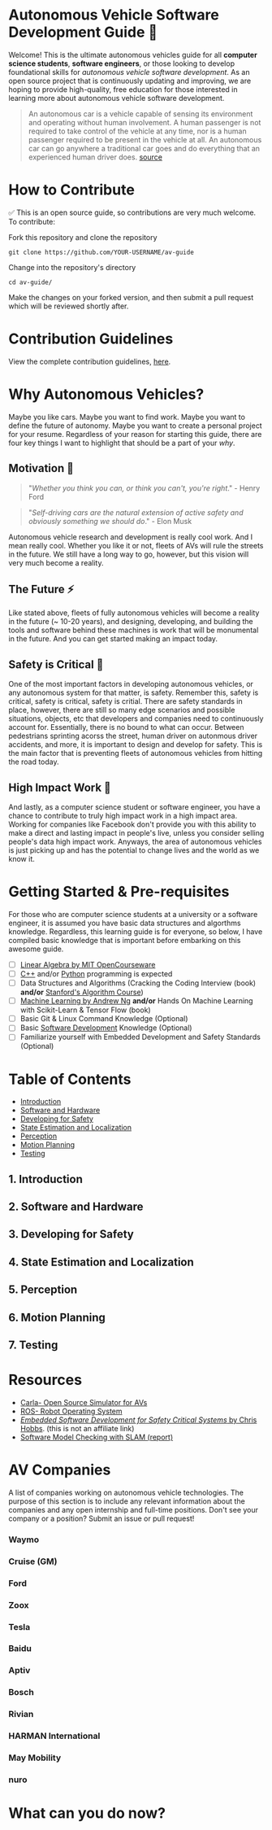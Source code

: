 # Autonomous Vehicle Software Development Guide :car:
Welcome! This is the ultimate autonomous vehicles guide for all **computer science students**, **software engineers**, or those looking to develop foundational skills for *autonomous vehicle software development*. As an open source project that is continuously updating and improving, we are hoping to provide high-quality, free education for those interested in learning more about autonomous vehicle software development. 

> An autonomous car is a vehicle capable of sensing its environment and operating without human involvement. A human passenger is not required to take control of the vehicle at any time, nor is a human passenger required to be present in the vehicle at all. An autonomous car can go anywhere a traditional car goes and do everything that an experienced human driver does.
[source](https://www.synopsys.com/automotive/what-is-autonomous-car.html)

# How to Contribute
:white_check_mark: This is an open source guide, so contributions are very much welcome. To contribute:

Fork this repository and clone the repository
```
git clone https://github.com/YOUR-USERNAME/av-guide
```

Change into the repository's directory
```
cd av-guide/
```

Make the changes on your forked version, and then submit a pull request which will be reviewed shortly after. 

# Contribution Guidelines
View the complete contribution guidelines, [here](contributing.md).

# Why Autonomous Vehicles?
Maybe you like cars. Maybe you want to find work. Maybe you want to define the future of autonomy. Maybe you want to create a personal project for your resume. Regardless of your reason for starting this guide, there are four key things I want to highlight that should be a part of your *why*. 

## Motivation :muscle: ##
> "*Whether you think you can, or think you can't, you're right*." - Henry Ford

> "*Self-driving cars are the natural extension of active safety and obviously something we should do*." - Elon Musk

Autonomous vehicle research and development is really cool work. And I mean really cool. Whether you like it or not, fleets of AVs will rule the streets in the future. We still have a long way to go, however, but this vision will very much become a reality. 

## The Future :zap: ##
Like stated above, fleets of fully autonomous vehicles will become a reality in the future (~ 10-20 years), and designing, developing, and building the tools and software behind these machines is work that will be monumental in the future. And you can get started making an impact today. 

## Safety is Critical :vertical_traffic_light: ##
One of the most important factors in developing autonomous vehicles, or any autonomous system for that matter, is safety. Remember this, safety is critical, safety is critical, safety is critial. There are safety standards in place, however, there are still so many edge scenarios and possible situations, objects, etc that developers and companies need to continuously account for. Essentially, there is no bound to what can occur. Between pedestrians sprinting acorss the street, human driver on autonmous driver accidents, and more, it is important to design and develop for safety. This is the main factor that is preventing fleets of autonomous vehicles from hitting the road today. 

## High Impact Work :arrow_up_small: ##
And lastly, as a computer science student or software engineer, you have a chance to contribute to truly high impact work in a high impact area. Working for companies like Facebook don't provide you with this ability to make a direct and lasting impact in people's live, unless you consider selling people's data high impact work. Anyways, the area of autonomous vehicles is just picking up and has the potential to change lives and the world as we know it. 

# Getting Started & Pre-requisites
For those who are computer science students at a university or a software engineer, it is assumed you have basic data structures and algorthms knowledge. Regardless, this learning guide is for everyone, so below, I have compiled basic knowledge that is important before embarking on this awesome guide. 

- [ ] [Linear Algebra by MIT OpenCourseware](https://ocw.mit.edu/courses/mathematics/18-06-linear-algebra-spring-2010/)
- [ ] [C++](https://www.learncpp.com/) and/or [Python](https://www.coursera.org/specializations/python) programming is expected
- [ ] Data Structures and Algorithms (Cracking the Coding Interview (book) **and/or** [Stanford's Algorithm Course](https://www.coursera.org/specializations/algorithms))
- [ ] [Machine Learning by Andrew Ng](https://www.coursera.org/learn/machine-learning) **and/or** Hands On Machine Learning with Scikit-Learn & Tensor Flow (book)
- [ ] Basic Git & Linux Command Knowledge (Optional)
- [ ] Basic [Software Development](https://www.ibm.com/topics/software-development) Knowledge (Optional)
- [ ] Familiarize yourself with Embedded Development and Safety Standards (Optional)

# Table of Contents
- [Introduction]()
- [Software and Hardware]()
- [Developing for Safety]()
- [State Estimation and Localization]()
- [Perception]()
- [Motion Planning]()
- [Testing]()

## 1. Introduction ##

## 2. Software and Hardware ##

## 3. Developing for Safety ##

## 4. State Estimation and Localization ##

## 5. Perception ##

## 6. Motion Planning ##

## 7. Testing ##


# Resources
- [Carla- Open Source Simulator for AVs](https://carla.org/)
- [ROS- Robot Operating System](https://www.ros.org/)
- [*Embedded Software Development for Safety Critical Systems* by Chris Hobbs](https://www.amazon.com/Embedded-Software-Development-Safety-Critical-Systems/dp/1498726704). (this is not an affiliate link)
- [Software Model Checking with SLAM (report)](https://www.cis.upenn.edu/~alur/CIS673/Spring20/slam11.pdf)


# AV Companies
A list of companies working on autonomous vehicle technologies. The purpose of this section is to include any relevant information about the companies and any open internship and full-time positions. Don't see your company or a position? Submit an issue or pull request!
### Waymo
### Cruise (GM)
### Ford
### Zoox
### Tesla
### Baidu
### Aptiv
### Bosch
### Rivian
### HARMAN International
### May Mobility
### nuro

# What can you do now?
